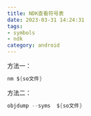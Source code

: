 ```yaml
---
title: NDK查看符号表
date: 2023-03-31 14:24:31
tags: 
- symbols
- ndk
category: android
---
```




方法一：
```java
nm ${so文件}
```

方法二：
```java
objdump --syms  ${so文件}
```
